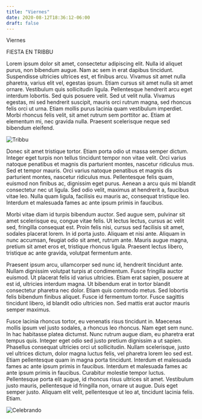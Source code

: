 ```yaml
---
title: "Viernes"
date: 2020-08-12T18:36:12-06:00
draft: false
---
```


Viernes

FIESTA EN TRIBBU

Lorem ipsum dolor sit amet, consectetur adipiscing elit. Nulla id aliquet purus, non bibendum augue. Nam ac sem in erat dapibus tincidunt. Suspendisse ultricies ultrices est, et finibus arcu. Vivamus sit amet nulla pharetra, varius elit vel, egestas ipsum. Etiam cursus sit amet nulla sit amet ornare. Vestibulum quis sollicitudin ligula. Pellentesque hendrerit arcu eget interdum lobortis. Sed quis posuere velit. Sed ut velit nulla. Vivamus egestas, mi sed hendrerit suscipit, mauris orci rutrum magna, sed rhoncus felis orci ut urna. Etiam mollis purus lacinia quam vestibulum imperdiet. Morbi rhoncus felis velit, sit amet rutrum sem porttitor ac. Etiam at elementum mi, nec gravida nulla. Praesent scelerisque neque sed bibendum eleifend.

![Tribbu](/f2.jpg)

Donec sit amet tristique tortor. Etiam porta odio ut massa semper dictum. Integer eget turpis non tellus tincidunt tempor non vitae velit. Orci varius natoque penatibus et magnis dis parturient montes, nascetur ridiculus mus. Sed et tempor mauris. Orci varius natoque penatibus et magnis dis parturient montes, nascetur ridiculus mus. Pellentesque felis quam, euismod non finibus ac, dignissim eget purus. Aenean a arcu quis mi blandit consectetur nec ut ligula. Sed odio velit, maximus at hendrerit a, faucibus vitae leo. Nulla quam ligula, facilisis eu mauris ac, consequat tristique leo. Interdum et malesuada fames ac ante ipsum primis in faucibus.

Morbi vitae diam id turpis bibendum auctor. Sed augue sem, pulvinar sit amet scelerisque eu, congue vitae felis. Ut lectus lectus, cursus ac velit sed, fringilla consequat est. Proin felis nisi, cursus sed facilisis sit amet, sodales placerat lorem. In id porta justo. Aliquam et nisi ante. Aliquam in nunc accumsan, feugiat odio sit amet, rutrum ante. Mauris augue magna, pretium sit amet eros et, tristique rhoncus ligula. Praesent lectus libero, tristique ac ante gravida, volutpat fermentum ante.

Praesent ipsum arcu, ullamcorper sed nunc id, hendrerit tincidunt ante. Nullam dignissim volutpat turpis at condimentum. Fusce fringilla auctor euismod. Ut placerat felis id varius ultricies. Etiam erat sapien, posuere at est id, ultricies interdum magna. Ut bibendum erat in tortor blandit consectetur pharetra nec dolor. Etiam quis commodo metus. Sed lobortis felis bibendum finibus aliquet. Fusce id fermentum tortor. Fusce sagittis tincidunt libero, id blandit odio ultricies non. Sed mattis erat auctor mauris semper maximus.

Fusce lacinia rhoncus tortor, eu venenatis risus tincidunt in. Maecenas mollis ipsum vel justo sodales, a rhoncus leo rhoncus. Nam eget sem nunc. In hac habitasse platea dictumst. Nunc rutrum augue diam, eu pharetra erat tempus quis. Integer eget odio sed justo pretium dignissim a ut sapien. Phasellus consequat ultricies orci ut sollicitudin. Nullam scelerisque, justo vel ultrices dictum, dolor magna luctus felis, vel pharetra lorem leo sed est. Etiam pellentesque quam in magna porta tincidunt. Interdum et malesuada fames ac ante ipsum primis in faucibus. Interdum et malesuada fames ac ante ipsum primis in faucibus. Curabitur molestie tempor luctus. Pellentesque porta elit augue, id rhoncus risus ultrices sit amet. Vestibulum justo mauris, pellentesque id fringilla non, ornare ut augue. Duis eget semper justo. Aliquam elit velit, pellentesque ut leo at, tincidunt lacinia felis. Etiam.


![Celebrando](/f1.jpg)